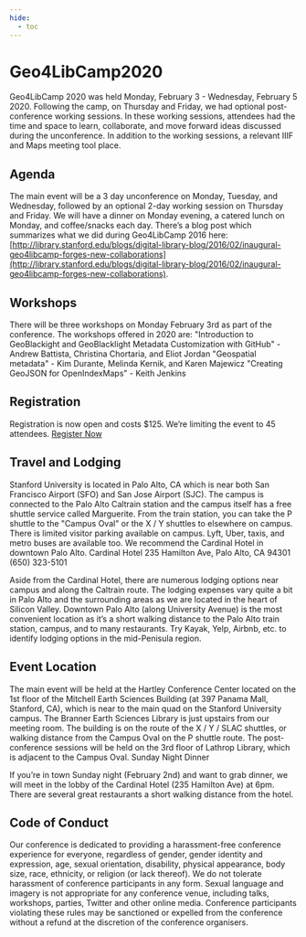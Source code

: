 ```yaml
---
hide:
  - toc
---
```


# Geo4LibCamp2020

Geo4LibCamp 2020 was held Monday, February 3 - Wednesday, February 5 2020. Following the camp, on Thursday and Friday, we had optional post-conference working sessions. In these working sessions, attendees had the time and space to learn, collaborate, and move forward ideas discussed during the unconference. In addition to the working sessions, a relevant IIIF and Maps meeting tool place.

## Agenda

The main event will be a 3 day unconference on Monday, Tuesday, and Wednesday, followed by an optional 2-day working session on Thursday and Friday. We will have a dinner on Monday evening, a catered lunch on Monday, and coffee/snacks each day. There’s a blog post which summarizes what we did during Geo4LibCamp 2016 here: [http://library.stanford.edu/blogs/digital-library-blog/2016/02/inaugural-geo4libcamp-forges-new-collaborations](http://library.stanford.edu/blogs/digital-library-blog/2016/02/inaugural-geo4libcamp-forges-new-collaborations).

## Workshops

There will be three workshops on Monday February 3rd as part of the conference. The workshops offered in 2020 are:
"Introduction to GeoBlackight and GeoBlacklight Metadata Customization with GitHub" - Andrew Battista, Christina Chortaria, and Eliot Jordan
"Geospatial metadata" - Kim Durante, Melinda Kernik, and Karen Majewicz
"Creating GeoJSON for OpenIndexMaps" - Keith Jenkins

## Registration

Registration is now open and costs $125. We’re limiting the event to 45 attendees. [Register Now](https://www.eventbrite.com/e/geo4libcamp-2020-tickets-79265068955)

## Travel and Lodging

Stanford University is located in Palo Alto, CA which is near both San Francisco Airport (SFO) and San Jose Airport (SJC). The campus is connected to the Palo Alto Caltrain station and the campus itself has a free shuttle service called Marguerite. From the train station, you can take the P shuttle to the "Campus Oval" or the X / Y shuttles to elsewhere on campus. There is limited visitor parking available on campus. Lyft, Uber, taxis, and metro buses are available too. We recommend the Cardinal Hotel in downtown Palo Alto.
Cardinal Hotel 235 Hamilton Ave, Palo Alto, CA 94301 (650) 323-5101

Aside from the Cardinal Hotel, there are numerous lodging options near campus and along the Caltrain route. The lodging expenses vary quite a bit in Palo Alto and the surrounding areas as we are located in the heart of Silicon Valley. Downtown Palo Alto (along University Avenue) is the most convenient location as it’s a short walking distance to the Palo Alto train station, campus, and to many restaurants. Try Kayak, Yelp, Airbnb, etc. to identify lodging options in the mid-Penisula region.

## Event Location

The main event will be held at the Hartley Conference Center located on the 1st floor of the Mitchell Earth Sciences Building (at 397 Panama Mall, Stanford, CA), which is near to the main quad on the Stanford University campus. The Branner Earth Sciences Library is just upstairs from our meeting room. The building is on the route of the X / Y / SLAC shuttles, or walking distance from the Campus Oval on the P shuttle route. The post-conference sessions will be held on the 3rd floor of Lathrop Library, which is adjacent to the Campus Oval.
Sunday Night Dinner

If you’re in town Sunday night (February 2nd) and want to grab dinner, we will meet in the lobby of the Cardinal Hotel (235 Hamilton Ave) at 6pm. There are several great restaurants a short walking distance from the hotel.

## Code of Conduct

Our conference is dedicated to providing a harassment-free conference experience for everyone, regardless of gender, gender identity and expression, age, sexual orientation, disability, physical appearance, body size, race, ethnicity, or religion (or lack thereof). We do not tolerate harassment of conference participants in any form. Sexual language and imagery is not appropriate for any conference venue, including talks, workshops, parties, Twitter and other online media. Conference participants violating these rules may be sanctioned or expelled from the conference without a refund at the discretion of the conference organisers.
